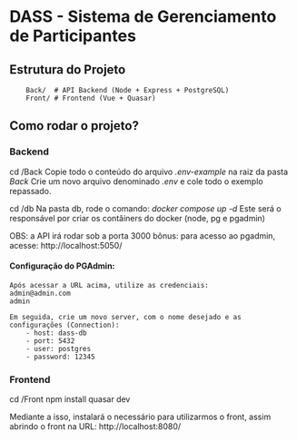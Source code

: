 # DASS - Sistema de Gerenciamento de Participantes

## Estrutura do Projeto
```
    Back/  # API Backend (Node + Express + PostgreSQL)
    Front/ # Frontend (Vue + Quasar)
```

## Como rodar o projeto?

### Backend

cd /Back
Copie todo o conteúdo do arquivo _.env-example_ na raiz da pasta _Back_
Crie um novo arquivo denominado _.env_ e cole todo o exemplo repassado.

cd /db
Na pasta db, rode o comando:
_docker compose up -d_ 
Este será o responsável por criar os contâiners do docker (node, pg e pgadmin)

OBS: a API irá rodar sob a porta 3000
bônus: para acesso ao pgadmin, acesse: http://localhost:5050/

#### Configuração do PGAdmin:
    Após acessar a URL acima, utilize as credenciais:
    admin@admin.com
    admin

    Em seguida, crie um novo server, com o nome desejado e as configurações (Connection):
        - host: dass-db
        - port: 5432
        - user: postgres
        - password: 12345

### Frontend

cd /Front
npm install
quasar dev

Mediante a isso, instalará o necessário para utilizarmos o front, assim abrindo o front na URL:
http://localhost:8080/
